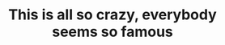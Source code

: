 ---
ee_id: '4270'
site: '1'
type: '2'
long_id: 2015-056 This is all so crazy, everybody seems so famous (catalog)
url: 2015-056-this-is-all-so-crazy-everybody-seems-so-famous-catalog
title: 'This is all so crazy, everybody seems so famous '
year: '2015'
medium: Exhibition Catalog
commission:
dims:
pitch:
ps:
live_url:
related:
youtube:
imgs: gamec-catalogue-2015-056-digital-database-ih.jpg
subheading: "(Catalog)"
display_year: '2015'
download:
add_credit:
add_credits:
related_code:
layout: things-i-made
---